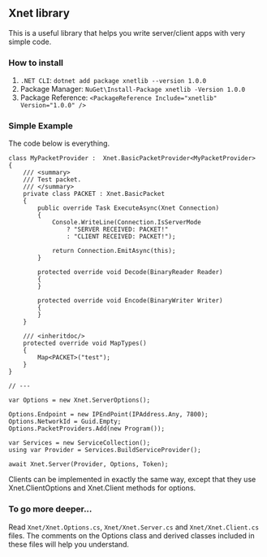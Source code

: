 ## Xnet library
This is a useful library that helps you write server/client apps with very simple code.

### How to install
1. `.NET CLI`: `dotnet add package xnetlib --version 1.0.0`
2. Package Manager: `NuGet\Install-Package xnetlib -Version 1.0.0`
3. Package Reference: `<PackageReference Include="xnetlib" Version="1.0.0" />`

### Simple Example
The code below is everything.
```
class MyPacketProvider :  Xnet.BasicPacketProvider<MyPacketProvider>
{
    /// <summary>
    /// Test packet.
    /// </summary>
    private class PACKET : Xnet.BasicPacket
    {
        public override Task ExecuteAsync(Xnet Connection)
        {
            Console.WriteLine(Connection.IsServerMode
                ? "SERVER RECEIVED: PACKET!" 
                : "CLIENT RECEIVED: PACKET!");

            return Connection.EmitAsync(this);
        }

        protected override void Decode(BinaryReader Reader)
        {
        }

        protected override void Encode(BinaryWriter Writer)
        {
        }
    }

    /// <inheritdoc/>
    protected override void MapTypes()
    {
        Map<PACKET>("test");
    }
}

// ---

var Options = new Xnet.ServerOptions();

Options.Endpoint = new IPEndPoint(IPAddress.Any, 7800);
Options.NetworkId = Guid.Empty;
Options.PacketProviders.Add(new Program());

var Services = new ServiceCollection();
using var Provider = Services.BuildServiceProvider();

await Xnet.Server(Provider, Options, Token);
```

Clients can be implemented in exactly the same way,
except that they use Xnet.ClientOptions and Xnet.Client methods for options.

### To  go more deeper...
Read `Xnet/Xnet.Options.cs`, `Xnet/Xnet.Server.cs` and `Xnet/Xnet.Client.cs` files.
The comments on the Options class and derived classes included in these files will help you understand.
